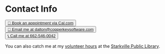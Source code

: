 # Contact Info

<link rel="stylesheet" href="styles/buttons.css">

<div style="text-align:left">
<button id="myButton">
<a class="button-link" href="https://cal.com/copper-key-software-connections">📅 Book an appointment via Cal.com</a>
</button>

</br>

<button id="myButton">
<a class="button-link" href="mailto:dalton@copperkeysoftware.com" target="_blank">📧 Email me at dalton@copperkeysoftware.com</a>
</button>

</br>

<button id="myButton">
<a class="button-link" href="tel:662-546-0042">📞 Call me at 662-546-0042</a>
</button>
</div>

You can also catch me at my [volunteer hours](main/volunteering.md) at the [Starkville Public Library](https://www.starkville.lib.ms.us/).
